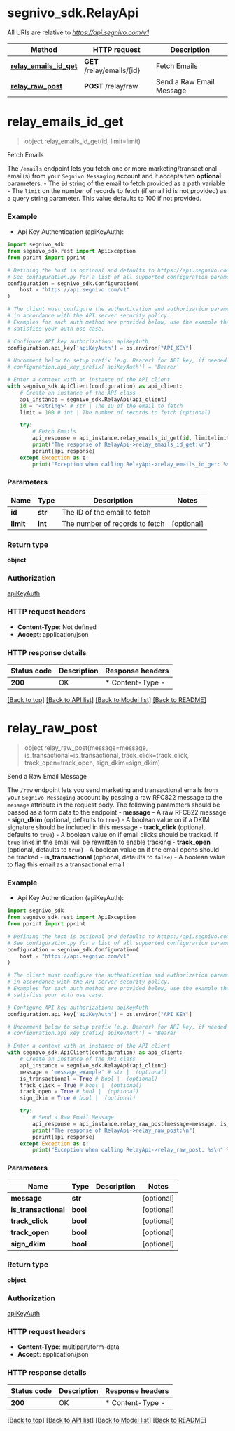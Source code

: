 # segnivo_sdk.RelayApi

All URIs are relative to *https://api.segnivo.com/v1*

Method | HTTP request | Description
------------- | ------------- | -------------
[**relay_emails_id_get**](RelayApi.md#relay_emails_id_get) | **GET** /relay/emails/{id} | Fetch Emails
[**relay_raw_post**](RelayApi.md#relay_raw_post) | **POST** /relay/raw | Send a Raw Email Message


# **relay_emails_id_get**
> object relay_emails_id_get(id, limit=limit)

Fetch Emails

The `/emails` endpoint lets you fetch one or more marketing/transactional email(s) from your `Segnivo Messaging` account and it accepts two **optional** parameters.  - The `id` string of the email to fetch provided as a path variable      - The `limit` on the number of records to fetch (if email id is not provided) as a query string parameter. This value defaults to 100 if not provided.

### Example

* Api Key Authentication (apiKeyAuth):

```python
import segnivo_sdk
from segnivo_sdk.rest import ApiException
from pprint import pprint

# Defining the host is optional and defaults to https://api.segnivo.com/v1
# See configuration.py for a list of all supported configuration parameters.
configuration = segnivo_sdk.Configuration(
    host = "https://api.segnivo.com/v1"
)

# The client must configure the authentication and authorization parameters
# in accordance with the API server security policy.
# Examples for each auth method are provided below, use the example that
# satisfies your auth use case.

# Configure API key authorization: apiKeyAuth
configuration.api_key['apiKeyAuth'] = os.environ["API_KEY"]

# Uncomment below to setup prefix (e.g. Bearer) for API key, if needed
# configuration.api_key_prefix['apiKeyAuth'] = 'Bearer'

# Enter a context with an instance of the API client
with segnivo_sdk.ApiClient(configuration) as api_client:
    # Create an instance of the API class
    api_instance = segnivo_sdk.RelayApi(api_client)
    id = '<string>' # str | The ID of the email to fetch
    limit = 100 # int | The number of records to fetch (optional)

    try:
        # Fetch Emails
        api_response = api_instance.relay_emails_id_get(id, limit=limit)
        print("The response of RelayApi->relay_emails_id_get:\n")
        pprint(api_response)
    except Exception as e:
        print("Exception when calling RelayApi->relay_emails_id_get: %s\n" % e)
```



### Parameters


Name | Type | Description  | Notes
------------- | ------------- | ------------- | -------------
 **id** | **str**| The ID of the email to fetch | 
 **limit** | **int**| The number of records to fetch | [optional] 

### Return type

**object**

### Authorization

[apiKeyAuth](../README.md#apiKeyAuth)

### HTTP request headers

 - **Content-Type**: Not defined
 - **Accept**: application/json

### HTTP response details

| Status code | Description | Response headers |
|-------------|-------------|------------------|
**200** | OK |  * Content-Type -  <br>  |

[[Back to top]](#) [[Back to API list]](../README.md#documentation-for-api-endpoints) [[Back to Model list]](../README.md#documentation-for-models) [[Back to README]](../README.md)

# **relay_raw_post**
> object relay_raw_post(message=message, is_transactional=is_transactional, track_click=track_click, track_open=track_open, sign_dkim=sign_dkim)

Send a Raw Email Message

The `/raw` endpoint lets you send marketing and transactional emails from your `Segnivo Messaging` account by passing a raw RFC822 message to the `message` attribute in the request body.  The following parameters should be passed as a form data to the endpoint  - **message** - A raw RFC822 message      - **sign_dkim** (optional, defaults to `true`) - A boolean value on if a DKIM signature should be included in this message      - **track_click** (optional, defaults to `true`) - A boolean value on if email clicks should be tracked. If `true` links in the email will be rewritten to enable tracking      - **track_open** (optional, defaults to `true`) - A boolean value on if the email opens should be tracked      - **is_transactional** (optional, defaults to `false`) - A boolean value to flag this email as a transactional email

### Example

* Api Key Authentication (apiKeyAuth):

```python
import segnivo_sdk
from segnivo_sdk.rest import ApiException
from pprint import pprint

# Defining the host is optional and defaults to https://api.segnivo.com/v1
# See configuration.py for a list of all supported configuration parameters.
configuration = segnivo_sdk.Configuration(
    host = "https://api.segnivo.com/v1"
)

# The client must configure the authentication and authorization parameters
# in accordance with the API server security policy.
# Examples for each auth method are provided below, use the example that
# satisfies your auth use case.

# Configure API key authorization: apiKeyAuth
configuration.api_key['apiKeyAuth'] = os.environ["API_KEY"]

# Uncomment below to setup prefix (e.g. Bearer) for API key, if needed
# configuration.api_key_prefix['apiKeyAuth'] = 'Bearer'

# Enter a context with an instance of the API client
with segnivo_sdk.ApiClient(configuration) as api_client:
    # Create an instance of the API class
    api_instance = segnivo_sdk.RelayApi(api_client)
    message = 'message_example' # str |  (optional)
    is_transactional = True # bool |  (optional)
    track_click = True # bool |  (optional)
    track_open = True # bool |  (optional)
    sign_dkim = True # bool |  (optional)

    try:
        # Send a Raw Email Message
        api_response = api_instance.relay_raw_post(message=message, is_transactional=is_transactional, track_click=track_click, track_open=track_open, sign_dkim=sign_dkim)
        print("The response of RelayApi->relay_raw_post:\n")
        pprint(api_response)
    except Exception as e:
        print("Exception when calling RelayApi->relay_raw_post: %s\n" % e)
```



### Parameters


Name | Type | Description  | Notes
------------- | ------------- | ------------- | -------------
 **message** | **str**|  | [optional] 
 **is_transactional** | **bool**|  | [optional] 
 **track_click** | **bool**|  | [optional] 
 **track_open** | **bool**|  | [optional] 
 **sign_dkim** | **bool**|  | [optional] 

### Return type

**object**

### Authorization

[apiKeyAuth](../README.md#apiKeyAuth)

### HTTP request headers

 - **Content-Type**: multipart/form-data
 - **Accept**: application/json

### HTTP response details

| Status code | Description | Response headers |
|-------------|-------------|------------------|
**200** | OK |  * Content-Type -  <br>  |

[[Back to top]](#) [[Back to API list]](../README.md#documentation-for-api-endpoints) [[Back to Model list]](../README.md#documentation-for-models) [[Back to README]](../README.md)

